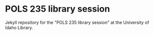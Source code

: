 # POLS 235 library session

Jekyll repository for the "POLS 235 library session" at the University of Idaho Library.

<link to repository>
<!--
This library session will teach you how to:
- search for disciplinary resources
- create and modify your search strategies
- use citation chaining backwards and forwards through a research topic
-->